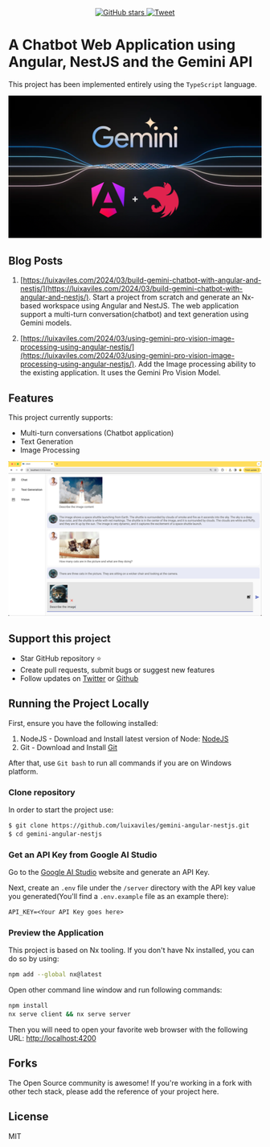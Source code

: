 <p align="center">
    <a href="https://github.com/luixaviles/gemini-angular-nestjs">
        <img src="https://img.shields.io/github/stars/luixaviles/gemini-angular-nestjs.svg?style=social&label=Star" alt="GitHub stars">
    </a>
    <a href="https://clicktotweet.com/0pVg2">
        <img src="https://img.shields.io/twitter/url/https/github.com/luixaviles/gemini-angular-nestjs.svg?style=social" alt="Tweet">
    </a>
</p>

# A Chatbot Web Application using Angular, NestJS and the Gemini API

This project has been implemented entirely using the `TypeScript` language.

<img src="./images/gemini-angular-nestjs.png?raw=true">

## Blog Posts

1. [https://luixaviles.com/2024/03/build-gemini-chatbot-with-angular-and-nestjs/](https://luixaviles.com/2024/03/build-gemini-chatbot-with-angular-and-nestjs/). Start a project from scratch and generate an Nx-based workspace using Angular and NestJS. The web application support a multi-turn conversation(chatbot) and text generation using Gemini models.

1. [https://luixaviles.com/2024/03/using-gemini-pro-vision-image-processing-using-angular-nestjs/](https://luixaviles.com/2024/03/using-gemini-pro-vision-image-processing-using-angular-nestjs/). Add the Image processing ability to the existing application. It uses the Gemini Pro Vision Model.

## Features

This project currently supports:

- Multi-turn conversations (Chatbot application)
- Text Generation
- Image Processing

<img src="./images/gemini-vision-pro_angular-nestjs-app.png?raw=true">

## Support this project
- Star GitHub repository :star:
- Create pull requests, submit bugs or suggest new features
- Follow updates on [Twitter](https://twitter.com/luixaviles) or [Github](https://github.com/luixaviles)

## Running the Project Locally
First, ensure you have the following installed:

1. NodeJS - Download and Install latest version of Node: [NodeJS](https://nodejs.org)
2. Git - Download and Install [Git](https://git-scm.com)

After that, use `Git bash` to run all commands if you are on Windows platform.

### Clone repository
In order to start the project use:

```bash
$ git clone https://github.com/luixaviles/gemini-angular-nestjs.git
$ cd gemini-angular-nestjs
```
### Get an API Key from Google AI Studio

Go to the [Google AI Studio](https://aistudio.google.com/app/) website and generate an API Key.

Next, create an `.env` file under the `/server` directory with the API key value you generated(You'll find a `.env.example` file as an example there):

```txt
API_KEY=<Your API Key goes here>
```

### Preview the Application
This project is based on Nx tooling. If you don't have Nx installed, you can do so by using:

```bash
npm add --global nx@latest
```

Open other command line window and run following commands:

```bash
npm install
nx serve client && nx serve server
```

Then you will need to open your favorite web browser with the following URL: [http://localhost:4200](http://localhost:4200/)

## Forks
The Open Source community is awesome! If you're working in a fork with other tech stack, please add the reference of your project here.


## License
MIT

